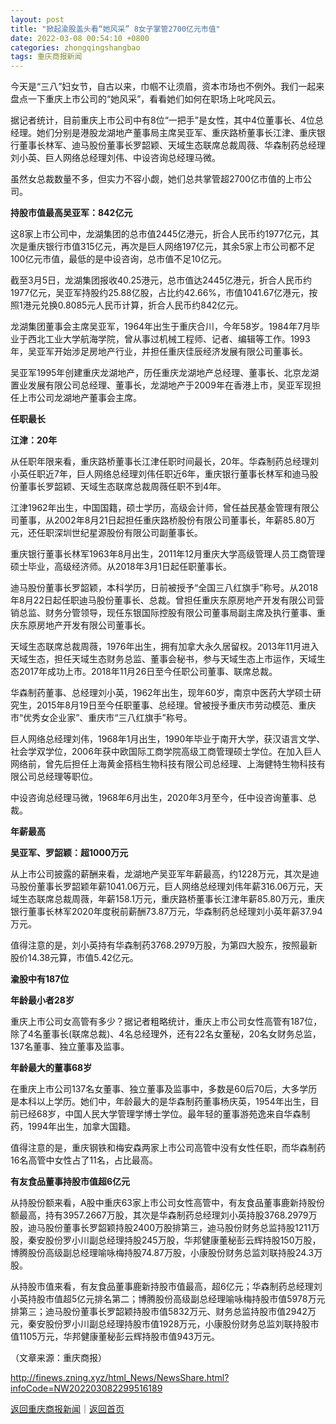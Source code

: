 ```yaml
---
layout: post
title: "掀起渝股盖头看“她风采” 8女子掌管2700亿元市值"
date: 2022-03-08 00:54:10 +0800
categories: zhongqingshangbao
tags: 重庆商报新闻
---
```

<p>今天是“三八”妇女节，自古以来，巾帼不让须眉，资本市场也不例外。我们一起来盘点一下重庆上市公司的“她风采”，看看她们如何在职场上叱咤风云。</p><p>据记者统计，目前重庆上市公司中有8位“一把手”是女性，其中4位董事长、4位总经理。她们分别是港股龙湖地产董事局主席吴亚军、重庆路桥董事长江津、重庆银行董事长林军、迪马股份董事长罗韶颖、天域生态联席总裁周薇、华森制药总经理刘小英、巨人网络总经理刘伟、中设咨询总经理马微。</p><p>虽然女总裁数量不多，但实力不容小觑，她们总共掌管超2700亿市值的上市公司。</p><p><strong>持股市值最高吴亚军：842亿元</strong></p><p>这8家上市公司中，龙湖集团的总市值2445亿港元，折合人民币约1977亿元，其次是重庆银行市值315亿元，再次是巨人网络197亿元，其余5家上市公司都不足100亿元市值，最低的是中设咨询，总市值不足10亿元。</p><p>截至3月5日，龙湖集团报收40.25港元，总市值达2445亿港元，折合人民币约1977亿元，吴亚军持股约25.88亿股，占比约42.66%，市值1041.67亿港元，按照1港元兑换0.8085元人民币计算，折合人民币约842亿元。</p><p>龙湖集团董事会主席吴亚军，1964年出生于重庆合川，今年58岁。1984年7月毕业于西北工业大学航海学院，曾从事过机械工程师、记者、编辑等工作。1993年，吴亚军开始涉足房地产行业，并担任重庆佳辰经济发展有限公司董事长。</p><p>吴亚军1995年创建重庆龙湖地产，历任重庆龙湖地产总经理、董事长、北京龙湖置业发展有限公司总经理、董事长，龙湖地产于2009年在香港上市，吴亚军现担任上市公司龙湖地产董事会主席。</p><p><strong>任职最长</strong></p><p><strong>江津：20年</strong></p><p>从任职年限来看，重庆路桥董事长江津任职时间最长，20年。华森制药总经理刘小英任职近7年，巨人网络总经理刘伟任职近6年，重庆银行董事长林军和迪马股份董事长罗韶颖、天域生态联席总裁周薇任职不到4年。</p><p>江津1962年出生，中国国籍，硕士学历，高级会计师，曾任益民基金管理有限公司董事，从2002年8月21日起担任重庆路桥股份有限公司董事长，年薪85.80万元，还任职深圳世纪星源股份有限公司副董事长。</p><p>重庆银行董事长林军1963年8月出生，2011年12月重庆大学高级管理人员工商管理硕士毕业，高级经济师。从2018年3月1日起任职董事长。</p><p>迪马股份董事长罗韶颖，本科学历，日前被授予“全国三八红旗手”称号。从2018年8月22日起任职迪马股份董事长、总裁。曾担任重庆东原房地产开发有限公司营销总监、财务分管领导，现任东银国际控股有限公司董事局副主席及执行董事、重庆东原房地产开发有限公司董事长。</p><p>天域生态联席总裁周薇，1976年出生，拥有加拿大永久居留权。2013年11月进入天域生态，担任天域生态财务总监、董事会秘书，参与天域生态上市运作，天域生态2017年成功上市。2018年11月26日至今任职公司董事、联席总裁。</p><p>华森制药董事、总经理刘小英，1962年出生，现年60岁，南京中医药大学硕士研究生，2015年8月19日至今任职董事、总经理。曾被授予重庆市劳动模范、重庆市“优秀女企业家”、重庆市“三八红旗手”称号。</p><p>巨人网络总经理刘伟，1968年1月出生，1990年毕业于南开大学，获汉语言文学、社会学双学位，2006年获中欧国际工商学院高级工商管理硕士学位。在加入巨人网络前，曾先后担任上海黄金搭档生物科技有限公司总经理、上海健特生物科技有限公司总经理等职位。</p><p>中设咨询总经理马微，1968年6月出生，2020年3月至今，任中设咨询董事、总裁。</p><p><strong>年薪最高</strong></p><p><strong>吴亚军、罗韶颖：超1000万元</strong></p><p>从上市公司披露的薪酬来看，龙湖地产吴亚军年薪最高，约1228万元，其次是迪马股份董事长罗韶颖年薪1041.06万元，巨人网络总经理刘伟年薪316.06万元，天域生态联席总裁周薇，年薪158.1万元，重庆路桥董事长江津年薪85.80万元，重庆银行董事长林军2020年度税前薪酬73.87万元，华森制药总经理刘小英年薪37.94万元。</p><p>值得注意的是，刘小英持有华森制药3768.2979万股，为第四大股东，按照最新股价14.38元算，市值5.42亿元。</p><p><strong>渝股中有187位</strong></p><p><strong>年龄最小者28岁</strong></p><p>重庆上市公司女高管有多少？据记者粗略统计，重庆上市公司女性高管有187位，除了4名董事长(联席总裁)、4名总经理外，还有22名女董秘，20名女财务总监，137名董事、独立董事及监事。</p><p><strong>年龄最大的董事68岁</strong></p><p>在重庆上市公司137名女董事、独立董事及监事中，多数是60后70后，大多学历是本科以上学历。她们中，年龄最大的是华森制药董事杨庆英，1954年出生，目前已经68岁，中国人民大学管理学博士学位。最年轻的董事游苑逸来自华森制药，1994年出生，加拿大国籍。</p><p>值得注意的是，重庆钢铁和梅安森两家上市公司高管中没有女性任职，而华森制药16名高管中女性占了11名，占比最高。</p><p><strong>有友食品董事持股市值超6亿元</strong></p><p>从持股份额来看，A股中重庆63家上市公司女性高管中，有友食品董事鹿新持股份额最高，持有3957.2667万股，其次是华森制药总经理刘小英持股3768.2979万股，迪马股份董事长罗韶颖持股2400万股排第三，迪马股份财务总监持股1211万股，秦安股份罗小川副总经理持股245万股，华邦健康董秘彭云辉持股150万股，博腾股份高级副总经理喻咏梅持股74.87万股，小康股份财务总监刘联持股24.3万股。</p><p>从持股市值来看，有友食品董事鹿新持股市值最高，超6亿元；华森制药总经理刘小英持股市值超5亿元排名第二；博腾股份高级副总经理喻咏梅持股市值5978万元排第三；迪马股份董事长罗韶颖持股市值5832万元、财务总监持股市值2942万元，秦安股份罗小川副总经理持股市值1928万元，小康股份财务总监刘联持股市值1105万元，华邦健康董秘彭云辉持股市值943万元。</p><p class="em_media">（文章来源：重庆商报）</p>

<http://finews.zning.xyz/html_News/NewsShare.html?infoCode=NW202203082299516189>

[返回重庆商报新闻](//finews.withounder.com/category/zhongqingshangbao.html)｜[返回首页](//finews.withounder.com/)